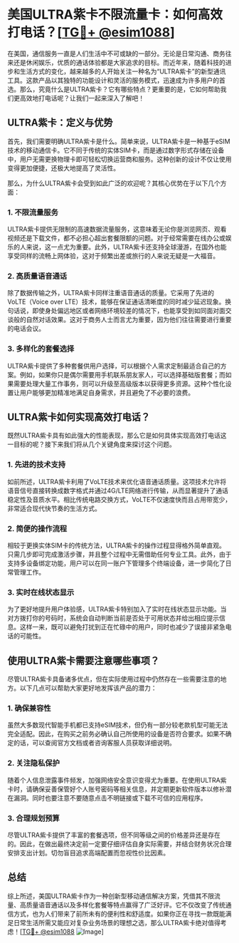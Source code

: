 # 美国ULTRA紫卡不限流量卡：如何高效打电话？[[TG💪+ @esim1088](https://t.me/s/esim1088)]

在美国，通信服务一直是人们生活中不可或缺的一部分。无论是日常沟通、商务往来还是休闲娱乐，优质的通话体验都是大家追求的目标。而近年来，随着科技的进步和生活方式的变化，越来越多的人开始关注一种名为“ULTRA紫卡”的新型通讯工具。这款产品以其独特的功能设计和灵活的服务模式，迅速成为许多用户的首选。那么，究竟什么是ULTRA紫卡？它有哪些特点？更重要的是，它如何帮助我们更高效地打电话呢？让我们一起来深入了解吧！

## ULTRA紫卡：定义与优势

首先，我们需要明确ULTRA紫卡是什么。简单来说，ULTRA紫卡是一种基于eSIM技术的移动通信卡。它不同于传统的实体SIM卡，而是通过数字形式存储在设备中，用户无需更换物理卡即可轻松切换运营商和服务。这种创新的设计不仅让使用变得更加便捷，还极大地提高了灵活性。

那么，为什么ULTRA紫卡会受到如此广泛的欢迎呢？其核心优势在于以下几个方面：

### 1. 不限流量服务
ULTRA紫卡提供无限制的高速数据流量服务，这意味着无论你是浏览网页、观看视频还是下载文件，都不必担心超出套餐限额的问题。对于经常需要在线办公或娱乐的人来说，这一点尤为重要。此外，ULTRA紫卡还支持全球漫游，在国外也能享受同样的流畅上网体验，这对于频繁出差或旅行的人来说无疑是一大福音。

### 2. 高质量语音通话
除了数据传输之外，ULTRA紫卡同样注重语音通话的质量。它采用了先进的VoLTE（Voice over LTE）技术，能够在保证通话清晰度的同时减少延迟现象。换句话说，即使身处偏远地区或者网络环境较差的情况下，也能享受到如同面对面交谈般的自然对话效果。这对于商务人士而言尤为重要，因为他们往往需要进行重要的电话会议。

### 3. 多样化的套餐选择
ULTRA紫卡提供了多种套餐供用户选择，可以根据个人需求定制最适合自己的方案。例如，如果你只是偶尔需要用手机联系朋友家人，可以选择基础版套餐；而如果需要处理大量工作事务，则可以升级至高级版本以获得更多资源。这种个性化设置让用户能够更加精准地满足自身需求，并且避免了不必要的浪费。

## ULTRA紫卡如何实现高效打电话？

既然ULTRA紫卡具有如此强大的性能表现，那么它是如何具体实现高效打电话这一目标的呢？接下来我们将从几个关键角度来探讨这个问题。

### 1. 先进的技术支持
如前所述，ULTRA紫卡利用了VoLTE技术来优化语音通话质量。这项技术允许将语音信号直接转换成数字格式并通过4G/LTE网络进行传输，从而显著提升了通话稳定性及音质水平。相比传统电路交换方式，VoLTE不仅速度快而且占用带宽少，非常适合现代快节奏的生活方式。

### 2. 简便的操作流程
相较于更换实体SIM卡的传统方法，ULTRA紫卡的操作过程显得格外简单直观。只需几步即可完成激活步骤，并且整个过程中无需借助任何专业工具。此外，由于支持多设备绑定功能，用户可以在同一账户下管理多个终端设备，进一步简化了日常管理工作。

### 3. 实时在线状态显示
为了更好地提升用户体验感，ULTRA紫卡特别加入了实时在线状态显示功能。当对方拨打你的号码时，系统会自动判断当前是否处于可用状态并给出相应提示信息。这样一来，既可以避免打扰到正在忙碌中的用户，同时也减少了误接非紧急电话的可能性。

## 使用ULTRA紫卡需要注意哪些事项？

尽管ULTRA紫卡具备诸多优点，但在实际使用过程中仍然存在一些需要注意的地方。以下几点可以帮助大家更好地发挥该产品的潜力：

### 1. 确保兼容性
虽然大多数现代智能手机都已支持eSIM技术，但仍有一部分较老款机型可能无法完全适配。因此，在购买之前务必确认自己所使用的设备是否符合要求。如果不确定的话，可以查阅官方文档或者咨询客服人员获取详细说明。

### 2. 关注隐私保护
随着个人信息泄露事件频发，加强网络安全意识变得尤为重要。在使用ULTRA紫卡时，请确保妥善保管好个人账号密码等相关信息，并定期更新软件版本以修补潜在漏洞。同时也要注意不要随意点击不明链接或下载不可信的应用程序。

### 3. 合理规划预算
尽管ULTRA紫卡提供了丰富的套餐选项，但不同等级之间的价格差异还是存在的。因此，在做出最终决定前一定要仔细评估自身实际需要，并结合财务状况合理安排支出计划。切勿盲目追求高端配置而忽视性价比因素。

## 总结

综上所述，美国ULTRA紫卡作为一种创新型移动通信解决方案，凭借其不限流量、高质量语音通话以及多样化套餐等特点赢得了广泛好评。它不仅改变了传统通信方式，也为人们带来了前所未有的便利性和舒适度。如果你正在寻找一款既能满足日常生活所需又能应对复杂业务场景的理想之选，那么ULTRA紫卡绝对值得考虑！[[TG💪+ @esim1088](https://t.me/s/esim1088) ![Image](https://i.postimg.cc/4NQfJmqS/Snipaste-2025-05-13-00-14-12.png)]
